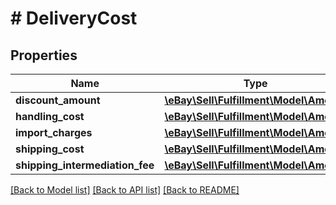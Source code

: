 # # DeliveryCost

## Properties

Name | Type | Description | Notes
------------ | ------------- | ------------- | -------------
**discount_amount** | [**\eBay\Sell\Fulfillment\Model\Amount**](Amount.md) |  | [optional]
**handling_cost** | [**\eBay\Sell\Fulfillment\Model\Amount**](Amount.md) |  | [optional]
**import_charges** | [**\eBay\Sell\Fulfillment\Model\Amount**](Amount.md) |  | [optional]
**shipping_cost** | [**\eBay\Sell\Fulfillment\Model\Amount**](Amount.md) |  | [optional]
**shipping_intermediation_fee** | [**\eBay\Sell\Fulfillment\Model\Amount**](Amount.md) |  | [optional]

[[Back to Model list]](../../README.md#models) [[Back to API list]](../../README.md#endpoints) [[Back to README]](../../README.md)
